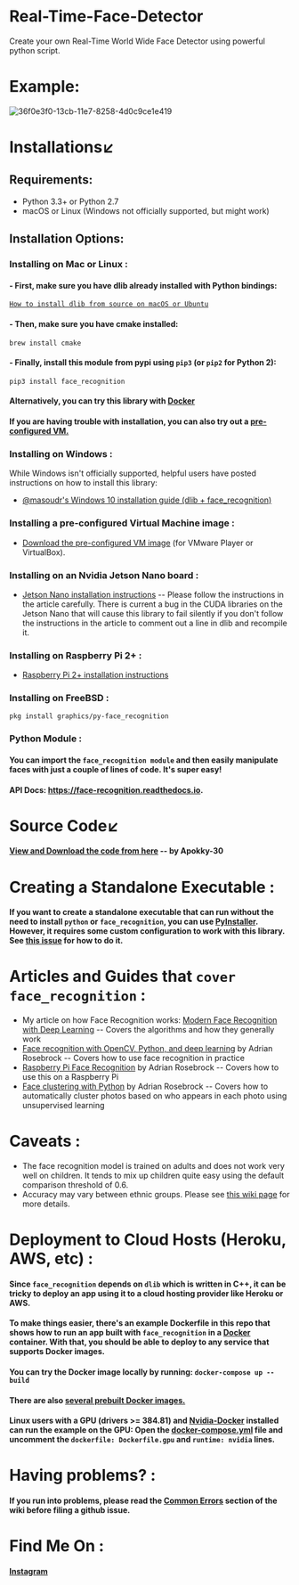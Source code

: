 # Real-Time-Face-Detector
Create your own Real-Time World Wide Face Detector using powerful python script.

# Example:
![36f0e3f0-13cb-11e7-8258-4d0c9ce1e419](https://user-images.githubusercontent.com/92684818/138464953-4dd5d06f-a3bc-4102-9ca6-cb18a7a57e2f.gif)

# Installations↙️
## Requirements:
- Python 3.3+ or Python 2.7
- macOS or Linux (Windows not officially supported, but might work)
## Installation Options:
### Installing on Mac or Linux :
#### - First, make sure you have dlib already installed with Python bindings:
[```How to install dlib from source on macOS or Ubuntu```](https://gist.github.com/ageitgey/629d75c1baac34dfa5ca2a1928a7aeaf)
#### - Then, make sure you have cmake installed:
```brew install cmake```
#### - Finally, install this module from pypi using ```pip3``` (or ```pip2``` for Python 2):
```pip3 install face_recognition```
#### Alternatively, you can try this library with [Docker](https://www.docker.com/)
#### If you are having trouble with installation, you can also try out a [pre-configured VM.](https://medium.com/@ageitgey/try-deep-learning-in-python-now-with-a-fully-pre-configured-vm-1d97d4c3e9b)
### Installing on Windows :
While Windows isn't officially supported, helpful users have posted instructions on how to install this library:
- [@masoudr's Windows 10 installation guide (dlib + face_recognition)](https://github.com/ageitgey/face_recognition/issues/175#issue-257710508)
### Installing a pre-configured Virtual Machine image :
- [Download the pre-configured VM image](https://medium.com/@ageitgey/try-deep-learning-in-python-now-with-a-fully-pre-configured-vm-1d97d4c3e9b) (for VMware Player or VirtualBox).
### Installing on an Nvidia Jetson Nano board :
- [Jetson Nano installation instructions](https://medium.com/@ageitgey/build-a-hardware-based-face-recognition-system-for-150-with-the-nvidia-jetson-nano-and-python-a25cb8c891fd)
-- Please follow the instructions in the article carefully. There is current a bug in the CUDA libraries on the Jetson Nano that will cause this library to fail silently if you don't follow the instructions in the article to comment out a line in dlib and recompile it.
### Installing on Raspberry Pi 2+ :
- [Raspberry Pi 2+ installation instructions](https://gist.github.com/ageitgey/1ac8dbe8572f3f533df6269dab35df65)
### Installing on FreeBSD :
```pkg install graphics/py-face_recognition```
### Python Module :
#### You can import the ```face_recognition module``` and then easily manipulate faces with just a couple of lines of code. It's super easy!
#### API Docs: https://face-recognition.readthedocs.io.
# Source Code↙️
#### [View and Download the code from here](https://github.com/Apokky-30/Real-Time-Face-Detector/blob/main/RealTime_face_detector.py) -- by Apokky-30
# Creating a Standalone Executable :
#### If you want to create a standalone executable that can run without the need to install ```python``` or ```face_recognition```, you can use [PyInstaller](https://github.com/pyinstaller/pyinstaller). However, it requires some custom configuration to work with this library. See [this issue](https://github.com/ageitgey/face_recognition/issues/357) for how to do it.
# Articles and Guides that ```cover face_recognition``` :
- My article on how Face Recognition works: [Modern Face Recognition with Deep Learning](https://medium.com/@ageitgey/machine-learning-is-fun-part-4-modern-face-recognition-with-deep-learning-c3cffc121d78)
-- Covers the algorithms and how they generally work
- [Face recognition with OpenCV, Python, and deep learning](https://www.pyimagesearch.com/2018/06/18/face-recognition-with-opencv-python-and-deep-learning/) by Adrian Rosebrock
-- Covers how to use face recognition in practice
- [Raspberry Pi Face Recognition](https://www.pyimagesearch.com/2018/06/25/raspberry-pi-face-recognition/) by Adrian Rosebrock
-- Covers how to use this on a Raspberry Pi
- [Face clustering with Python]() by Adrian Rosebrock
-- Covers how to automatically cluster photos based on who appears in each photo using unsupervised learning
# Caveats :
- The face recognition model is trained on adults and does not work very well on children. It tends to mix up children quite easy using the default comparison threshold of 0.6.
- Accuracy may vary between ethnic groups. Please see [this wiki page](https://github.com/ageitgey/face_recognition/wiki/Face-Recognition-Accuracy-Problems#question-face-recognition-works-well-with-european-individuals-but-overall-accuracy-is-lower-with-asian-individuals) for more details.
# Deployment to Cloud Hosts (Heroku, AWS, etc) :
#### Since ```face_recognition``` depends on ```dlib``` which is written in C++, it can be tricky to deploy an app using it to a cloud hosting provider like Heroku or AWS.
#### To make things easier, there's an example Dockerfile in this repo that shows how to run an app built with ```face_recognition``` in a [Docker](https://www.docker.com/) container. With that, you should be able to deploy to any service that supports Docker images.
#### You can try the Docker image locally by running: ```docker-compose up --build```
#### There are also [several prebuilt Docker images.](https://github.com/ageitgey/face_recognition/blob/master/docker/README.md)
#### Linux users with a GPU (drivers >= 384.81) and [Nvidia-Docker](https://github.com/NVIDIA/nvidia-docker) installed can run the example on the GPU: Open the [docker-compose.yml](https://github.com/ageitgey/face_recognition/blob/master/docker-compose.yml) file and uncomment the ```dockerfile: Dockerfile.gpu``` and ```runtime: nvidia``` lines.
# Having problems? :
#### If you run into problems, please read the [Common Errors](https://github.com/ageitgey/face_recognition/wiki/Common-Errors) section of the wiki before filing a github issue.
# Find Me On :
#### [Instagram](https://instagram.com/apokky_)
